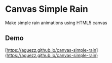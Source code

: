 # Canvas Simple Rain
Make simple rain animations using HTML5 canvas

## Demo
[https://aguezz.github.io/canvas-simple-rain](https://aguezz.github.io/canvas-simple-rain)
